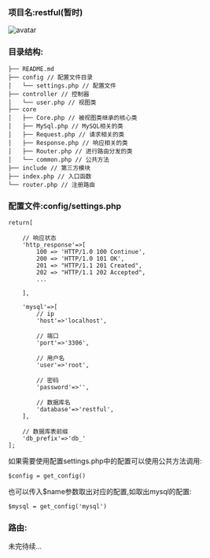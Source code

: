 ### 项目名:restful(暂时)
![avatar](https://img.shields.io/badge/donate-paypal-blue.svg?style=flat-square)
### 目录结构:
```
├── README.md
├── config // 配置文件目录
│   └── settings.php // 配置文件
├── controller // 控制器
│   └── user.php // 视图类
├── core
│   ├── Core.php // 被视图类继承的核心类
│   ├── MySql.php // MySQL相关的类
│   ├── Request.php // 请求相关的类
│   ├── Response.php // 响应相关的类
│   ├── Router.php // 进行路由分发的类
│   └── common.php // 公共方法
├── include // 第三方模块
├── index.php // 入口函数
└── router.php // 注册路由
```

### 配置文件:config/settings.php
```
return[

    // 响应状态
    'http_response'=>[
        100 => 'HTTP/1.0 100 Continue',
        200 => 'HTTP/1.0 101 OK',
        201 => "HTTP/1.1 201 Created",
        202 => "HTTP/1.1 202 Accepted",
        ...

    ], 
    
    'mysql'=>[
        // ip 
        'host'=>'localhost',
        
        // 端口 
        'port'=>'3306',
        
        // 用户名
        'user'=>'root',
        
        // 密码 
        'password'=>'', 
        
        // 数据库名
        'database'=>'restful', 
    ],
    
    // 数据库表前缀
    'db_prefix'=>'db_' 
];
```
如果需要使用配置settings.php中的配置可以使用公共方法调用:
```
$config = get_config()
```
也可以传入$name参数取出对应的配置,如取出mysql的配置:
```
$mysql = get_config('mysql')
```

### 路由:
未完待续...
